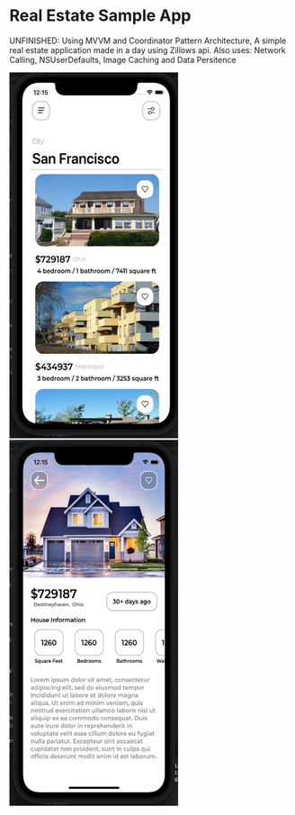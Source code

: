 # Real Estate Sample App

UNFINISHED: Using MVVM and Coordinator Pattern Architecture, A simple real estate application made in a day using Zillows api. Also uses: Network Calling, NSUserDefaults, Image Caching and Data Persitence

<img src="https://github.com/BrandonBravos/Real-Estate-Sample-App/blob/main/Re%20Max%20Sample%20App%20/Re%20Max%20Sample%20App/ScreenShots/App_ScreenShot_0.png" width="300" height="650"> <img src="https://github.com/BrandonBravos/Real-Estate-Sample-App/blob/main/Re%20Max%20Sample%20App%20/Re%20Max%20Sample%20App/ScreenShots/App_ScreenShot_1.png" width="300" height="650">



